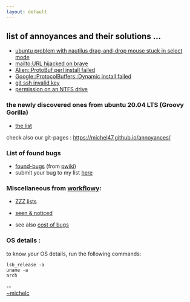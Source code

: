 ```yaml
---
layout: default
---
```

## list of annoyances and their solutions ...

* [ubuntu problem with nautilus drag-and-drop mouse stuck in select mode](mouse-stuck.html)
* [mailto:URL hijacked on brave](mailto-hijack.md)
* [Alien::ProtoBuf perl install failed](ap-install.html)
* [Google::ProtocolBuffers::Dynamic install failed](protobuf-install.html)
* [git ssh invalid key](git-load-pubkey.html)
* [permission on an NTFS drive](ntfs-permission.html)


### the newly discovered ones from ubuntu 20.04 LTS (Groovy Gorilla)

* [the list](thelist.html)


check also our git-pages : <https://michel47.github.io/annoyances/>

### List of found bugs

 * [found-bugs][FBUGS] (from [pwiki])
 * submit your bug to my list [here](https://workflowy.com/s/input-bucket/h4tBOI3XE5XM6zIJ)

### Miscellaneous from [workflowy][WFY]:

 * [ZZZ lists](https://workflowy.com/s/zzz/a81aB20G9AH5LTIe)
 * [seen & noticed][S&N]

 * see also [cost of bugs](https://duckduckgo.com/?q=!g+cost+of+bugs)


### OS details :
 
to know your OS details, run the following commands:
```
lsb_release -a
uname -a
arch
```

--&nbsp;<br>
[~michelc](https://workflowy.com/#/543361208bf6)


[FBUGS]: https://framagit.org/michelsphere/mywiki/-/wikis/found-bugs
[WFY]: https://workflowy.com/#/
[pwiki]: https://framagit.org/michelsphere/mywiki/-/wikis/home
[S&N]: https://workflowy.com/#/d23652ec2f22
[ZZZ]: https://workflowy.com/#/d15c669d50ac
